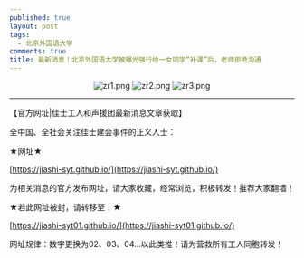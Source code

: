 ```yaml
---
published: true
layout: post
tags:
  - 北京外国语大学
comments: true
title: 最新消息！北京外国语大学被曝光强行给一女同学“补课”后，老师拒绝沟通
---
```


<center>
<img src="https://i.loli.net/2018/09/30/5bb0ccb220b42.png" alt="zr1.png" title="zr1.png" />

<img src="https://i.loli.net/2018/09/30/5bb0ccec9fca7.png" alt="zr2.png" title="zr2.png" />

<img src="http://api.superbed.cn/pic/5bb1afab9dc6d61f41e5956c" alt="zr3.png" title="zr3.png" />
</center>



---
【官方网址|佳士工人和声援团最新消息文章获取】

全中国、全社会关注佳士建会事件的正义人士：

★网址★

[https://jiashi-syt.github.io/](https://jiashi-syt.github.io/)

为相关消息的官方发布网址，请大家收藏，经常浏览，积极转发！推荐大家翻墙！

★若此网址被封，请转移至：★

[https://jiashi-syt01.github.io/](https://jiashi-syt01.github.io/)

网址规律：数字更换为02、03、04…以此类推！请为营救所有工人同胞转发！

